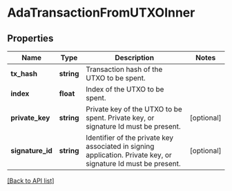 # AdaTransactionFromUTXOInner

## Properties

Name | Type | Description | Notes
------------ | ------------- | ------------- | -------------
**tx_hash** | **string** | Transaction hash of the UTXO to be spent. |
**index** | **float** | Index of the UTXO to be spent. |
**private_key** | **string** | Private key of the UTXO to be spent. Private key, or signature Id must be present. | [optional]
**signature_id** | **string** | Identifier of the private key associated in signing application. Private key, or signature Id must be present. | [optional]

[[Back to API list]](../../README.md#api-endpoints)
